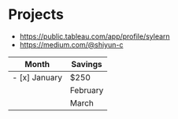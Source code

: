 # Projects

* <https://public.tableau.com/app/profile/sylearn>
* <https://medium.com/@shiyun-c>

| Month    | Savings |
| -------- | ------- |
| - [x] January  | $250    |
      |February | $80     |
      | March    | $420    |

